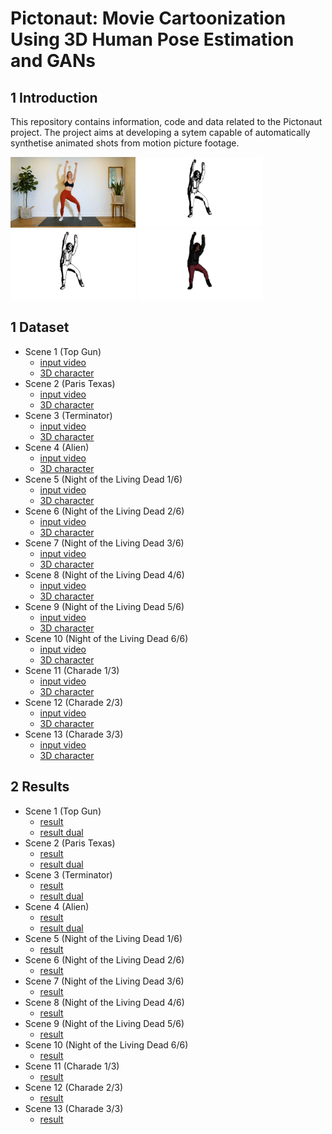 # Pictonaut: Movie Cartoonization Using 3D Human Pose Estimation and GANs

## 1 Introduction

This repository contains information, code and data related to the Pictonaut project. The project aims at developing a sytem capable of  automatically synthetise animated shots from motion picture footage. 

<!--![](/data/test1/result_dual.gif)-->

<p float="left">
  <img src="img/output.gif" width="200" />
  <img src="img/tiktok2_shae_burns.gif" width="200" />
  <img src="img/tiktok2_shae_bw.gif" width="200" /> 
  <img src="img/tiktok2_shae_col.gif" width="200" />
</p>




<!--
## 2 Acknowledgements

If you find this repository useful for your research, please cite the original publication:

	TODO


## 2 Preliminar tests

- Scene 1 
	- [input video](/data/topgun/footage.mp4?raw=true)
	- [3D character](/data/topgun/obj)
-->
## 1 Dataset

- Scene 1 (Top Gun)
	- [input video](/data/topgun/footage.mp4?raw=true)
	- [3D character](/data/topgun/obj)
- Scene 2 (Paris Texas)
	- [input video](/data/paristexas/footage.mp4?raw=true)
	- [3D character](/data/paristexas/obj)
- Scene 3 (Terminator)
	- [input video](/data/terminator/footage.mp4?raw=true)
	- [3D character](/data/terminator/obj)
- Scene 4 (Alien)
	- [input video](/data/alien/footage.mp4?raw=true)
	- [3D character](/data/alien/obj)
- Scene 5 (Night of the Living Dead 1/6)
	- [input video](/data/night1/footage.mp4?raw=true)
	- [3D character](/data/night1/obj)
- Scene 6 (Night of the Living Dead 2/6)
	- [input video](/data/night2/footage.mp4?raw=true)
	- [3D character](/data/night2/obj)
- Scene 7 (Night of the Living Dead 3/6)
	- [input video](/data/night3/footage.mp4?raw=true)
	- [3D character](/data/night3/obj)
- Scene 8 (Night of the Living Dead 4/6)
	- [input video](/data/night4/footage.mp4?raw=true)
	- [3D character](/data/night4/obj)
- Scene 9 (Night of the Living Dead 5/6)
	- [input video](/data/night5/footage.mp4?raw=true)
	- [3D character](/data/night5/obj)
- Scene 10 (Night of the Living Dead 6/6)
	- [input video](/data/night6/footage.mp4?raw=true)
	- [3D character](/data/night6/obj)
- Scene 11 (Charade 1/3)
	- [input video](/data/charade1/footage.mp4?raw=true)
	- [3D character](/data/charade1/obj)
- Scene 12 (Charade 2/3)
	- [input video](/data/charade2/footage.mp4?raw=true)
	- [3D character](/data/charade2/obj)
- Scene 13 (Charade 3/3)
	- [input video](/data/charade3/footage.mp4?raw=true)
	- [3D character](/data/charade3/obj)

## 2 Results

- Scene 1 (Top Gun)
	- [result](/data/topgun/result.mp4?raw=true)
	- [result dual](/data/topgun/result_dual.mp4?raw=true)
- Scene 2 (Paris Texas)
	- [result](/data/paristexas/result.mp4?raw=true)
	- [result dual](/data/paristexas/result_dual.mp4?raw=true)
- Scene 3 (Terminator)
	- [result](/data/terminator/result.mp4?raw=true)
	- [result dual](/data/terminator/result_dual.mp4?raw=true)
- Scene 4 (Alien)
	- [result](/data/alien/result_dual.mp4?raw=true)
	- [result dual](/data/alien/result.mp4?raw=true)
- Scene 5 (Night of the Living Dead 1/6)
	- [result](/data/night1/result.mp4?raw=true)
- Scene 6 (Night of the Living Dead 2/6)
	- [result](/data/night2/result.mp4?raw=true)
- Scene 7 (Night of the Living Dead 3/6)
	- [result](/data/night3/result.mp4?raw=true)
- Scene 8 (Night of the Living Dead 4/6)
	- [result](/data/night4/result.mp4?raw=true)
- Scene 9 (Night of the Living Dead 5/6)
	- [result](/data/night5/result.mp4?raw=true)
- Scene 10 (Night of the Living Dead 6/6)
	- [result](/data/night6/result.mp4?raw=true)
- Scene 11 (Charade 1/3)
	- [result](/data/charade1/result.mp4?raw=true)
- Scene 12 (Charade 2/3)
	- [result](/data/charade2/result.mp4?raw=true)
- Scene 13 (Charade 3/3)
	- [result](/data/charade3/result.mp4?raw=true)

